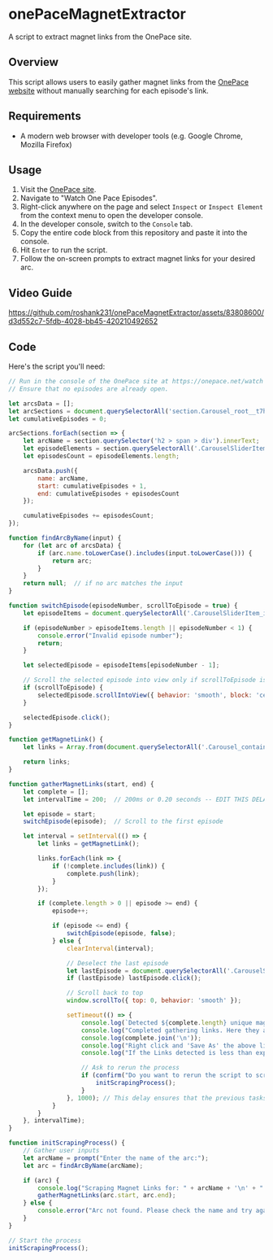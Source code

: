 # onePaceMagnetExtractor

A script to extract magnet links from the OnePace site.

## Overview

This script allows users to easily gather magnet links from the [OnePace website](https://onepace.net/watch) without manually searching for each episode's link.

## Requirements

- A modern web browser with developer tools (e.g. Google Chrome, Mozilla Firefox)

## Usage

1. Visit the [OnePace site](https://onepace.net/watch).
2. Navigate to "Watch One Pace Episodes".
3. Right-click anywhere on the page and select `Inspect` or `Inspect Element` from the context menu to open the developer console.
4. In the developer console, switch to the `Console` tab.
5. Copy the entire code block from this repository and paste it into the console.
6. Hit `Enter` to run the script.
7. Follow the on-screen prompts to extract magnet links for your desired arc.

## Video Guide
https://github.com/roshank231/onePaceMagnetExtractor/assets/83808600/d3d552c7-5fdb-4028-bb45-420210492652

## Code

Here's the script you'll need:

```javascript
// Run in the console of the OnePace site at https://onepace.net/watch
// Ensure that no episodes are already open.

let arcsData = [];
let arcSections = document.querySelectorAll('section.Carousel_root__t7h0u');
let cumulativeEpisodes = 0;

arcSections.forEach(section => {
    let arcName = section.querySelector('h2 > span > div').innerText;
    let episodeElements = section.querySelectorAll('.CarouselSliderItem_item__fbsws');
    let episodesCount = episodeElements.length;

    arcsData.push({
        name: arcName,
        start: cumulativeEpisodes + 1,
        end: cumulativeEpisodes + episodesCount
    });

    cumulativeEpisodes += episodesCount;
});

function findArcByName(input) {
    for (let arc of arcsData) {
        if (arc.name.toLowerCase().includes(input.toLowerCase())) {
            return arc;
        }
    }
    return null;  // if no arc matches the input
}

function switchEpisode(episodeNumber, scrollToEpisode = true) {
    let episodeItems = document.querySelectorAll('.CarouselSliderItem_item__fbsws');

    if (episodeNumber > episodeItems.length || episodeNumber < 1) {
        console.error("Invalid episode number");
        return;
    }

    let selectedEpisode = episodeItems[episodeNumber - 1];

    // Scroll the selected episode into view only if scrollToEpisode is true
    if (scrollToEpisode) {
        selectedEpisode.scrollIntoView({ behavior: 'smooth', block: 'center' });
    }

    selectedEpisode.click();
}

function getMagnetLink() {
    let links = Array.from(document.querySelectorAll('.Carousel_container__bEyKv > .Carousel_expander__FQ9Fs > .rmd-collapse > .Carousel_infoContainer__XQMVP > .Carousel_buttons__GB2gF [href^="https://api.onepace.net/download/magnet.php"]')).map(a => a.href);

    return links;
}

function gatherMagnetLinks(start, end) {
    let complete = [];
    let intervalTime = 200;  // 200ms or 0.20 seconds -- EDIT THIS DELAY TO BE HIGHER IS HAVING ISSUES!!!

    let episode = start;
    switchEpisode(episode);  // Scroll to the first episode

    let interval = setInterval(() => {
        let links = getMagnetLink();

        links.forEach(link => {
            if (!complete.includes(link)) {
                complete.push(link);
            }
        });

        if (complete.length > 0 || episode >= end) {
            episode++;

            if (episode <= end) {
                switchEpisode(episode, false);
            } else {
                clearInterval(interval);

                // Deselect the last episode
                let lastEpisode = document.querySelectorAll('.CarouselSliderItem_item__fbsws')[episode - 2];
                if (lastEpisode) lastEpisode.click();

                // Scroll back to top
                window.scrollTo({ top: 0, behavior: 'smooth' });

                setTimeout(() => {
                    console.log(`Detected ${complete.length} unique magnet links.`);
                    console.log("Completed gathering links. Here they are:");
                    console.log(complete.join('\n'));
                    console.log("Right click and 'Save As' the above links in the console to save as a TXT or LOG file to easily paste elsewhere!");
                    console.log("If the Links detected is less than expected, some/all episodes may already be batched into one link.");

                    // Ask to rerun the process
                    if (confirm("Do you want to rerun the script to scrape another arc?")) {
                        initScrapingProcess();
                    }
                }, 1000); // This delay ensures that the previous tasks complete before showing the prompt.
            }
        }
    }, intervalTime);
}

function initScrapingProcess() {
    // Gather user inputs
    let arcName = prompt("Enter the name of the arc:");
    let arc = findArcByName(arcName);

    if (arc) {
        console.log("Scraping Magnet Links for: " + arcName + '\n' + "...");
        gatherMagnetLinks(arc.start, arc.end);
    } else {
        console.error("Arc not found. Please check the name and try again.");
    }
}

// Start the process
initScrapingProcess();
